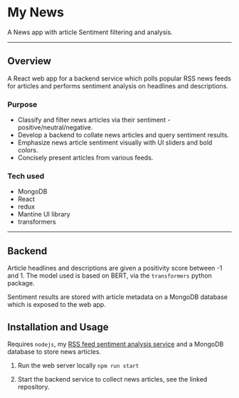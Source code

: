 # My News

A News app with article Sentiment filtering and analysis.

---

## Overview

A React web app for a backend service which polls popular RSS news feeds for articles and performs
sentiment analysis on headlines and descriptions.

### Purpose
- Classify and filter news articles via their sentiment - positive/neutral/negative.
- Develop a backend to collate news articles and query sentiment results.
- Emphasize news article sentiment visually with UI sliders and bold colors.
- Concisely present articles from various feeds.

### Tech used
- MongoDB
- React
- redux
- Mantine UI library
- transformers

----

## Backend
Article headlines and descriptions are given a positivity score between -1 and 1. The model used is based on BERT,
via the `transformers` python package.

Sentiment results are stored with article metadata on a MongoDB database which is exposed to the web app.

## Installation and Usage

Requires `nodejs`, my [RSS feed sentiment analysis service]() and a MongoDB database to store news articles.

1. Run the web server locally
  ```npm run start```

2. Start the backend service to collect news articles, see the linked repository.
